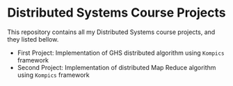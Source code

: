 # Distributed Systems Course Projects
This repository contains all my Distributed Systems course projects, and they listed bellow.


* First Project: Implementation of GHS distributed algorithm using `Kompics` framework
* Second Project: Implementation of distributed Map Reduce algorithm using `Kompics` framework